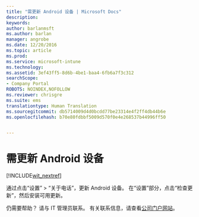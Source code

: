 ```yaml
---
title: "需更新 Android 设备 | Microsoft Docs"
description: 
keywords: 
author: barlanmsft
ms.author: barlan
manager: angrobe
ms.date: 12/20/2016
ms.topic: article
ms.prod: 
ms.service: microsoft-intune
ms.technology: 
ms.assetid: 3ef43ff5-8d6b-4be1-baa4-6fb6a7f3c312
searchScope:
- Company Portal
ROBOTS: NOINDEX,NOFOLLOW
ms.reviewer: chrisgre
ms.suite: ems
translationtype: Human Translation
ms.sourcegitcommit: db5714009d4d0bcdd77be23314e4f2ff4db44b6e
ms.openlocfilehash: b70e80fdbbf5009d570f0e4e268537b44996ff50


---
```


# <a name="you-need-to-update-your-android-device"></a>需更新 Android 设备

[!INCLUDE[wit_nextref](../includes/end-user-os-update-guidance.md)]

通过点击“设置” > “关于电话”，更新 Android 设备。 在“设置”部分，点击“检查更新”，然后安装可用更新。

仍需要帮助？ 请与 IT 管理员联系。 有关联系信息，请查看[公司门户网站](http://portal.manage.microsoft.com)。



<!--HONumber=Dec16_HO3-->


